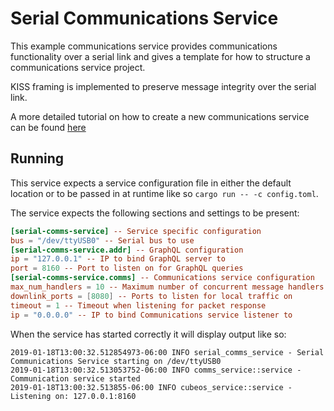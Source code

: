 # Serial Communications Service

This example communications service provides communications functionality over a
serial link and gives a template for how to structure a communications service project.

KISS framing is implemented to preserve message integrity over the serial link.

A more detailed tutorial on how to create a new communications service can be found
[here](https://docs.cubeos-doc-websitem/latest/tutorials/comms-service.html)

## Running

This service expects a service configuration file in either the default location
or to be passed in at runtime like so `cargo run -- -c config.toml`.

The service expects the following sections and settings to be present:

```toml
[serial-comms-service] -- Service specific configuration
bus = "/dev/ttyUSB0" -- Serial bus to use
[serial-comms-service.addr] -- GraphQL configuration
ip = "127.0.0.1" -- IP to bind GraphQL server to
port = 8160 -- Port to listen on for GraphQL queries
[serial-comms-service.comms] -- Communications service configuration
max_num_handlers = 10 -- Maximum number of concurrent message handlers
downlink_ports = [8080] -- Ports to listen for local traffic on
timeout = 1 -- Timeout when listening for packet response
ip = "0.0.0.0" -- IP to bind Communications service listener to
```

When the service has started correctly it will display output like so:

```
2019-01-18T13:00:32.512854973-06:00 INFO serial_comms_service - Serial Communications Service starting on /dev/ttyUSB0
2019-01-18T13:00:32.513053752-06:00 INFO comms_service::service - Communication service started
2019-01-18T13:00:32.513855-06:00 INFO cubeos_service::service - Listening on: 127.0.0.1:8160
```
